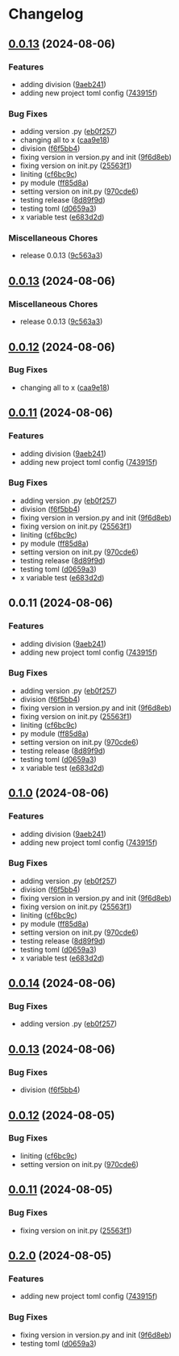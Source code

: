 # Changelog

## [0.0.13](https://github.com/ksanchezq17/git-actions-playground/compare/v0.0.13...v0.0.13) (2024-08-06)


### Features

* adding division ([9aeb241](https://github.com/ksanchezq17/git-actions-playground/commit/9aeb241b57204ebecf3e8cac71f889356a530d8b))
* adding new project toml config ([743915f](https://github.com/ksanchezq17/git-actions-playground/commit/743915f27462226c63a6f9f4fa720d594395bd3b))


### Bug Fixes

* adding version .py ([eb0f257](https://github.com/ksanchezq17/git-actions-playground/commit/eb0f257e2d795e90915cb7a4b88686ad6de33921))
* changing all to x ([caa9e18](https://github.com/ksanchezq17/git-actions-playground/commit/caa9e18e7e8c95c3ea3de1671654e13ee5e52d7f))
* division ([f6f5bb4](https://github.com/ksanchezq17/git-actions-playground/commit/f6f5bb4c6b053bdc0f5a59cdcd594efd09c3ad82))
* fixing version in version.py and init ([9f6d8eb](https://github.com/ksanchezq17/git-actions-playground/commit/9f6d8eb8e0e29c339442a2fb43f80a7a783f2d00))
* fixing version on init.py ([25563f1](https://github.com/ksanchezq17/git-actions-playground/commit/25563f15a4b6045d86c56609baefceb27c44d4e3))
* liniting ([cf6bc9c](https://github.com/ksanchezq17/git-actions-playground/commit/cf6bc9c47a1dd341b2211427e212e4c383d43285))
* py module ([ff85d8a](https://github.com/ksanchezq17/git-actions-playground/commit/ff85d8a232faa6954639585677200ded79acd3a7))
* setting version on init.py ([970cde6](https://github.com/ksanchezq17/git-actions-playground/commit/970cde61b58dbde339080622b9672e5a5f7d96ff))
* testing release ([8d89f9d](https://github.com/ksanchezq17/git-actions-playground/commit/8d89f9d879f16bcbeb5419c813f97faf24741bbf))
* testing toml ([d0659a3](https://github.com/ksanchezq17/git-actions-playground/commit/d0659a3fa6ff4b5b8b105941d32d617392fe4f31))
* x variable test ([e683d2d](https://github.com/ksanchezq17/git-actions-playground/commit/e683d2d3aa53cbeb2ec4d440c9fb6f2c0b76a1e6))


### Miscellaneous Chores

* release 0.0.13 ([9c563a3](https://github.com/ksanchezq17/git-actions-playground/commit/9c563a330bfeb0a9c0a09dd6765fd9f94c968f06))

## [0.0.13](https://github.com/ksanchezq17/git-actions-playground/compare/v0.0.12...v0.0.13) (2024-08-06)


### Miscellaneous Chores

* release 0.0.13 ([9c563a3](https://github.com/ksanchezq17/git-actions-playground/commit/9c563a330bfeb0a9c0a09dd6765fd9f94c968f06))

## [0.0.12](https://github.com/ksanchezq17/git-actions-playground/compare/v0.0.11...v0.0.12) (2024-08-06)


### Bug Fixes

* changing all to x ([caa9e18](https://github.com/ksanchezq17/git-actions-playground/commit/caa9e18e7e8c95c3ea3de1671654e13ee5e52d7f))

## [0.0.11](https://github.com/ksanchezq17/git-actions-playground/compare/v0.0.11...v0.0.11) (2024-08-06)


### Features

* adding division ([9aeb241](https://github.com/ksanchezq17/git-actions-playground/commit/9aeb241b57204ebecf3e8cac71f889356a530d8b))
* adding new project toml config ([743915f](https://github.com/ksanchezq17/git-actions-playground/commit/743915f27462226c63a6f9f4fa720d594395bd3b))


### Bug Fixes

* adding version .py ([eb0f257](https://github.com/ksanchezq17/git-actions-playground/commit/eb0f257e2d795e90915cb7a4b88686ad6de33921))
* division ([f6f5bb4](https://github.com/ksanchezq17/git-actions-playground/commit/f6f5bb4c6b053bdc0f5a59cdcd594efd09c3ad82))
* fixing version in version.py and init ([9f6d8eb](https://github.com/ksanchezq17/git-actions-playground/commit/9f6d8eb8e0e29c339442a2fb43f80a7a783f2d00))
* fixing version on init.py ([25563f1](https://github.com/ksanchezq17/git-actions-playground/commit/25563f15a4b6045d86c56609baefceb27c44d4e3))
* liniting ([cf6bc9c](https://github.com/ksanchezq17/git-actions-playground/commit/cf6bc9c47a1dd341b2211427e212e4c383d43285))
* py module ([ff85d8a](https://github.com/ksanchezq17/git-actions-playground/commit/ff85d8a232faa6954639585677200ded79acd3a7))
* setting version on init.py ([970cde6](https://github.com/ksanchezq17/git-actions-playground/commit/970cde61b58dbde339080622b9672e5a5f7d96ff))
* testing release ([8d89f9d](https://github.com/ksanchezq17/git-actions-playground/commit/8d89f9d879f16bcbeb5419c813f97faf24741bbf))
* testing toml ([d0659a3](https://github.com/ksanchezq17/git-actions-playground/commit/d0659a3fa6ff4b5b8b105941d32d617392fe4f31))
* x variable test ([e683d2d](https://github.com/ksanchezq17/git-actions-playground/commit/e683d2d3aa53cbeb2ec4d440c9fb6f2c0b76a1e6))

## 0.0.11 (2024-08-06)


### Features

* adding division ([9aeb241](https://github.com/ksanchezq17/git-actions-playground/commit/9aeb241b57204ebecf3e8cac71f889356a530d8b))
* adding new project toml config ([743915f](https://github.com/ksanchezq17/git-actions-playground/commit/743915f27462226c63a6f9f4fa720d594395bd3b))


### Bug Fixes

* adding version .py ([eb0f257](https://github.com/ksanchezq17/git-actions-playground/commit/eb0f257e2d795e90915cb7a4b88686ad6de33921))
* division ([f6f5bb4](https://github.com/ksanchezq17/git-actions-playground/commit/f6f5bb4c6b053bdc0f5a59cdcd594efd09c3ad82))
* fixing version in version.py and init ([9f6d8eb](https://github.com/ksanchezq17/git-actions-playground/commit/9f6d8eb8e0e29c339442a2fb43f80a7a783f2d00))
* fixing version on init.py ([25563f1](https://github.com/ksanchezq17/git-actions-playground/commit/25563f15a4b6045d86c56609baefceb27c44d4e3))
* liniting ([cf6bc9c](https://github.com/ksanchezq17/git-actions-playground/commit/cf6bc9c47a1dd341b2211427e212e4c383d43285))
* py module ([ff85d8a](https://github.com/ksanchezq17/git-actions-playground/commit/ff85d8a232faa6954639585677200ded79acd3a7))
* setting version on init.py ([970cde6](https://github.com/ksanchezq17/git-actions-playground/commit/970cde61b58dbde339080622b9672e5a5f7d96ff))
* testing release ([8d89f9d](https://github.com/ksanchezq17/git-actions-playground/commit/8d89f9d879f16bcbeb5419c813f97faf24741bbf))
* testing toml ([d0659a3](https://github.com/ksanchezq17/git-actions-playground/commit/d0659a3fa6ff4b5b8b105941d32d617392fe4f31))
* x variable test ([e683d2d](https://github.com/ksanchezq17/git-actions-playground/commit/e683d2d3aa53cbeb2ec4d440c9fb6f2c0b76a1e6))

## [0.1.0](https://github.com/ksanchezq17/git-actions-playground/compare/v0.0.14...v0.1.0) (2024-08-06)


### Features

* adding division ([9aeb241](https://github.com/ksanchezq17/git-actions-playground/commit/9aeb241b57204ebecf3e8cac71f889356a530d8b))
* adding new project toml config ([743915f](https://github.com/ksanchezq17/git-actions-playground/commit/743915f27462226c63a6f9f4fa720d594395bd3b))


### Bug Fixes

* adding version .py ([eb0f257](https://github.com/ksanchezq17/git-actions-playground/commit/eb0f257e2d795e90915cb7a4b88686ad6de33921))
* division ([f6f5bb4](https://github.com/ksanchezq17/git-actions-playground/commit/f6f5bb4c6b053bdc0f5a59cdcd594efd09c3ad82))
* fixing version in version.py and init ([9f6d8eb](https://github.com/ksanchezq17/git-actions-playground/commit/9f6d8eb8e0e29c339442a2fb43f80a7a783f2d00))
* fixing version on init.py ([25563f1](https://github.com/ksanchezq17/git-actions-playground/commit/25563f15a4b6045d86c56609baefceb27c44d4e3))
* liniting ([cf6bc9c](https://github.com/ksanchezq17/git-actions-playground/commit/cf6bc9c47a1dd341b2211427e212e4c383d43285))
* py module ([ff85d8a](https://github.com/ksanchezq17/git-actions-playground/commit/ff85d8a232faa6954639585677200ded79acd3a7))
* setting version on init.py ([970cde6](https://github.com/ksanchezq17/git-actions-playground/commit/970cde61b58dbde339080622b9672e5a5f7d96ff))
* testing release ([8d89f9d](https://github.com/ksanchezq17/git-actions-playground/commit/8d89f9d879f16bcbeb5419c813f97faf24741bbf))
* testing toml ([d0659a3](https://github.com/ksanchezq17/git-actions-playground/commit/d0659a3fa6ff4b5b8b105941d32d617392fe4f31))
* x variable test ([e683d2d](https://github.com/ksanchezq17/git-actions-playground/commit/e683d2d3aa53cbeb2ec4d440c9fb6f2c0b76a1e6))

## [0.0.14](https://github.com/ksanchezq17/git-actions-playground/compare/v0.0.13...v0.0.14) (2024-08-06)


### Bug Fixes

* adding version .py ([eb0f257](https://github.com/ksanchezq17/git-actions-playground/commit/eb0f257e2d795e90915cb7a4b88686ad6de33921))

## [0.0.13](https://github.com/ksanchezq17/git-actions-playground/compare/v0.0.12...v0.0.13) (2024-08-06)


### Bug Fixes

* division ([f6f5bb4](https://github.com/ksanchezq17/git-actions-playground/commit/f6f5bb4c6b053bdc0f5a59cdcd594efd09c3ad82))

## [0.0.12](https://github.com/ksanchezq17/git-actions-playground/compare/v0.0.11...v0.0.12) (2024-08-05)


### Bug Fixes

* liniting ([cf6bc9c](https://github.com/ksanchezq17/git-actions-playground/commit/cf6bc9c47a1dd341b2211427e212e4c383d43285))
* setting version on init.py ([970cde6](https://github.com/ksanchezq17/git-actions-playground/commit/970cde61b58dbde339080622b9672e5a5f7d96ff))

## [0.0.11](https://github.com/ksanchezq17/git-actions-playground/compare/v0.2.0...v0.0.11) (2024-08-05)


### Bug Fixes

* fixing version on init.py ([25563f1](https://github.com/ksanchezq17/git-actions-playground/commit/25563f15a4b6045d86c56609baefceb27c44d4e3))

## [0.2.0](https://github.com/ksanchezq17/git-actions-playground/compare/v0.1.0...v0.2.0) (2024-08-05)


### Features

* adding new project toml config ([743915f](https://github.com/ksanchezq17/git-actions-playground/commit/743915f27462226c63a6f9f4fa720d594395bd3b))


### Bug Fixes

* fixing version in version.py and init ([9f6d8eb](https://github.com/ksanchezq17/git-actions-playground/commit/9f6d8eb8e0e29c339442a2fb43f80a7a783f2d00))
* testing toml ([d0659a3](https://github.com/ksanchezq17/git-actions-playground/commit/d0659a3fa6ff4b5b8b105941d32d617392fe4f31))
